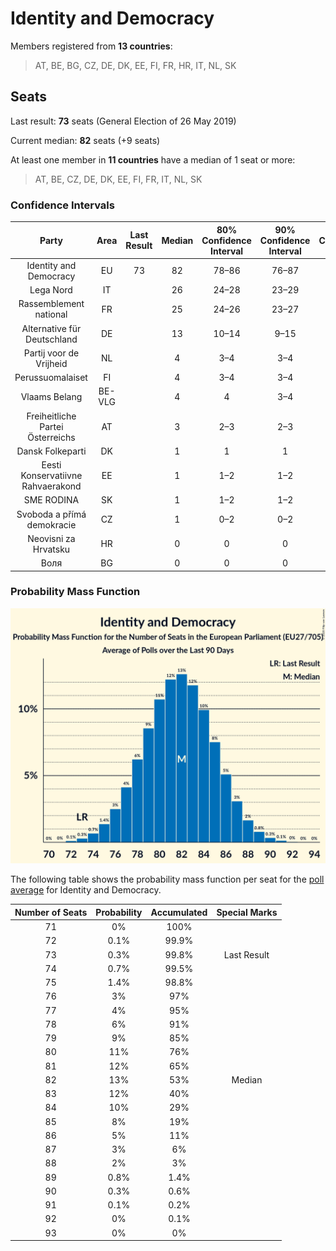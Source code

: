 # Identity and Democracy

Members registered from **13 countries**:

> AT, BE, BG, CZ, DE, DK, EE, FI, FR, HR, IT, NL, SK

## Seats

Last result: **73** seats (General Election of 26 May 2019)

Current median: **82** seats (+9 seats)

At least one member in **11 countries** have a median of 1 seat or more:

> AT, BE, CZ, DE, DK, EE, FI, FR, IT, NL, SK

### Confidence Intervals

| Party | Area | Last Result | Median | 80% Confidence Interval | 90% Confidence Interval | 95% Confidence Interval | 99% Confidence Interval |
|:-----:|:----:|:-----------:|:------:|:-----------------------:|:-----------------------:|:-----------------------:|:-----------------------:|
| Identity and Democracy | EU | 73 | 82 | 78–86 | 76–87 | 75–88 | 74–90 |
| Lega Nord | IT | | 26 | 24–28 | 23–29 | 23–30 | 22–32 |
| Rassemblement national | FR | | 25 | 24–26 | 23–27 | 22–27 | 21–28 |
| Alternative für Deutschland | DE | | 13 | 10–14 | 9–15 | 9–15 | 8–16 |
| Partij voor de Vrijheid | NL | | 4 | 3–4 | 3–4 | 3–4 | 3–5 |
| Perussuomalaiset | FI | | 4 | 3–4 | 3–4 | 3–4 | 3–4 |
| Vlaams Belang | BE-VLG | | 4 | 4 | 3–4 | 3–4 | 3–4 |
| Freiheitliche Partei Österreichs | AT | | 3 | 2–3 | 2–3 | 2–3 | 2–4 |
| Dansk Folkeparti | DK | | 1 | 1 | 1 | 1 | 1–2 |
| Eesti Konservatiivne Rahvaerakond | EE | | 1 | 1–2 | 1–2 | 1–2 | 1–2 |
| SME RODINA | SK | | 1 | 1–2 | 1–2 | 1–2 | 0–2 |
| Svoboda a přímá demokracie | CZ | | 1 | 0–2 | 0–2 | 0–2 | 0–3 |
| Neovisni za Hrvatsku | HR | | 0 | 0 | 0 | 0 | 0 |
| Воля | BG | | 0 | 0 | 0 | 0 | 0 |

### Probability Mass Function

![Graph with seats probability mass function not yet produced](average-2020-02-29-seats-pmf-identityanddemocracy.png "Seats Probability Mass Function")

The following table shows the probability mass function per seat for the [poll average](average-2020-02-29.html) for Identity and Democracy.

| Number of Seats | Probability | Accumulated | Special Marks |
|:---------------:|:-----------:|:-----------:|:-------------:|
| 71 | 0% | 100% |  |
| 72 | 0.1% | 99.9% |  |
| 73 | 0.3% | 99.8% | Last Result |
| 74 | 0.7% | 99.5% |  |
| 75 | 1.4% | 98.8% |  |
| 76 | 3% | 97% |  |
| 77 | 4% | 95% |  |
| 78 | 6% | 91% |  |
| 79 | 9% | 85% |  |
| 80 | 11% | 76% |  |
| 81 | 12% | 65% |  |
| 82 | 13% | 53% | Median |
| 83 | 12% | 40% |  |
| 84 | 10% | 29% |  |
| 85 | 8% | 19% |  |
| 86 | 5% | 11% |  |
| 87 | 3% | 6% |  |
| 88 | 2% | 3% |  |
| 89 | 0.8% | 1.4% |  |
| 90 | 0.3% | 0.6% |  |
| 91 | 0.1% | 0.2% |  |
| 92 | 0% | 0.1% |  |
| 93 | 0% | 0% |  |


